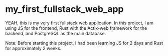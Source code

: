 # my_first_fullstack_web_app

YEAH, this is my very first fullstack web application. In this project, I am using JS for the frontend, Rust with the Actix-web framework for the backend, and PostgreSQL as the main database.

Note: Before starting this project, I had been learning JS for 2 days and Rust for approximately 2 weeks.
